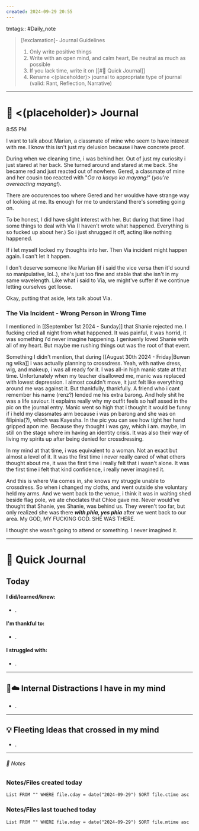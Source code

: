 ```yaml
---
created: 2024-09-29 20:55
---
```

tmtags:: #Daily_note

>[!exclamation]- Journal Guidelines 
>1. Only write positive things
>2. Write with an open mind, and calm heart, Be neutral as much as possible
>3. If you lack time, write it on [[#📝 Quick Journal]] 
>4. Rename <(placeholder)> journal to appropriate type of journal (valid: Rant, Reflection, Narrative)




---
#  📝 <(placeholder)> Journal

8:55 PM

I want to talk about Marian, a classmate of mine who seem to have interest with me. I know this isn't just my delusion because i have concrete proof.

During when we cleaning time, i was behind her. Out of just my curiosity i just stared at her back. She turned around and stared at me back. She became red and just reacted out of nowhere. Gered, a classmate of mine and her cousin too reacted with "*Oa ra kaayo ka mayang!"* (*you're overeacting mayang!*).

There are occurences too where Gered and her wouldve have strange way of looking at me. Its enough for me to understand there's someting going on.

To be honest, I did have slight interest with her. But during that time I had some things to deal with Via (I haven't wrote what happened. Everything is so fucked up about her.)
So i just shrugged it off, acting like nothing happened.

If i let myself locked my thoughts into her. Then Via incident might happen again. I can't let it happen.

I don't deserve someone like Marian (if i said the vice versa then it'd sound so manipulative, lol..), she's just too fine and stable that she isn't in my same wavelength. Like what i said to Via, we might've suffer if we continue letting ourselves get loose.

Okay, putting that aside, lets talk about Via.

### The Via Incident - Wrong Person in Wrong Time

I mentioned in [[September 1st 2024 - Sunday]] that Shanie rejected me. I fucking cried all night from what happened. It was painful, it was horrid, it was something i'd never imagine happening. I geniuenly loved Shanie with all of my heart. But maybe me rushing things out was the root of that event.

Something I didn't mention, that during [[August 30th 2024 - Friday|Buwan ng wika]] i was actually planning to crossdress. Yeah, with native dress, wig, and makeup, i was all ready for it. I was all-in high manic state at that time. Unfortunately when my teacher disallowed me, manic was replaced with lowest depression. I almost couldn't move, it just felt like everything  around me was against it. But thankfully, thankfully. A friend who i cant remember his name (renz?) lended me his extra barong. And holy shit he was a life saviour. It explains really why my outfit feels so half assed in the pic on the journal entry. Manic went so high that i thought it would be funny if i held my classmates arm because i was pn barong and she was on filipinia(?), which was Kayesha. In the pic you can see how tight her hand gripped apon me. Because they thought i was gay, which i am. maybe, im still on the stage where im having an identity crisis. It was also their way of living my spirits up after being denied for crossdressing. 

In my mind at that time, i was equivalent to a woman. Not an exact but almost a level of it. It was the first time i never really cared of what others thought about me, it was the first time i really felt that i wasn't alone. It was the first time i felt that kind confidence, i really never imagined it.

And this is where Via comes in, she knows my struggle unable to crossdress. So when i changed my cloths, and went outside she voluntary held my arms. And we went back to the venue, i think it was in waiting shed beside flag pole, we ate choclates that Chloe gave me. Never would've thought that Shanie, yes Shanie, was behind us. They weren't too far, but only realized she was there ***with phia, yes phia*** after we went back to our area. My GOD, MY FUCKING GOD. SHE WAS THERE.

I thought she wasn't going to attend or something. I never imagined it.




---
# 📝 Quick Journal

## Today
#### I did/learned/knew:
- .
#### I'm thankful to:
- .
#### I struggled with:
- .

---

## 🧠☁️ Internal Distractions I have in my mind
- . 

---

## 💡 Fleeting Ideas that crossed in my mind
- . 

---
###### 📝 Notes

### Notes/Files created today
```dataview
List FROM "" WHERE file.cday = date("2024-09-29") SORT file.ctime asc
```
### Notes/Files last touched today
```dataview
List FROM "" WHERE file.mday = date("2024-09-29") SORT file.mtime asc
```